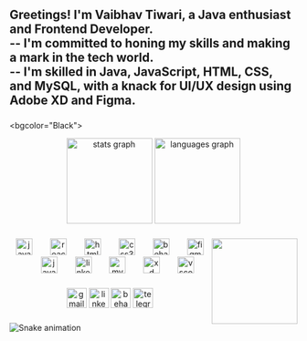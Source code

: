 <h2 align="left">Greetings! I'm Vaibhav Tiwari, a Java enthusiast and Frontend Developer.<br>-- I'm committed to honing my skills and making a mark in the tech world.<br>-- I'm skilled in Java, JavaScript, HTML, CSS, and MySQL, with a knack for UI/UX design using Adobe XD and Figma.</h2>

###
<bgcolor="Black">
<div align="center">
  <img src="https://github-readme-stats.vercel.app/api?username=vaibhavtiwari09&hide_title=false&hide_rank=true&show_icons=true&include_all_commits=true&count_private=true&disable_animations=false&theme=dracula&locale=en&hide_border=true&custom_title=Stats" height="150" alt="stats graph"  />
  <img src="https://github-readme-stats.vercel.app/api/top-langs?username=vaibhavtiwari09&locale=en&hide_title=false&layout=compact&card_width=320&langs_count=6&theme=dracula&hide_border=true" height="150" alt="languages graph"  />
</div>

###

<img align="right" height="150" src="https://img.freepik.com/free-photo/view-3d-male-teacher_23-2150710024.jpg?t=st=1692912087~exp=1692915687~hmac=3adf23dad362dd15b12ef8bd989800d753a566e5f3acc67d713e49ebb40d2dbc&w=740"  />

###

<div align="center">
  <img src="https://cdn.jsdelivr.net/gh/devicons/devicon/icons/javascript/javascript-original.svg" height="29" alt="javascript logo"  />
  <img width="23" />
  <img src="https://cdn.jsdelivr.net/gh/devicons/devicon/icons/react/react-original.svg" height="29" alt="react logo"  />
  <img width="23" />
  <img src="https://cdn.jsdelivr.net/gh/devicons/devicon/icons/html5/html5-original.svg" height="29" alt="html5 logo"  />
  <img width="23" />
  <img src="https://cdn.jsdelivr.net/gh/devicons/devicon/icons/css3/css3-original.svg" height="29" alt="css3 logo"  />
  <img width="23" />
  <img src="https://cdn.jsdelivr.net/gh/devicons/devicon/icons/behance/behance-original.svg" height="29" alt="behance logo"  />
  <img width="23" />
  <img src="https://cdn.jsdelivr.net/gh/devicons/devicon/icons/figma/figma-original.svg" height="29" alt="figma logo"  />
  <img width="23" />
  <img src="https://cdn.jsdelivr.net/gh/devicons/devicon/icons/java/java-original.svg" height="29" alt="java logo"  />
  <img width="23" />
  <img src="https://cdn.jsdelivr.net/gh/devicons/devicon/icons/linkedin/linkedin-original.svg" height="29" alt="linkedin logo"  />
  <img width="23" />
  <img src="https://cdn.jsdelivr.net/gh/devicons/devicon/icons/mysql/mysql-original.svg" height="29" alt="mysql logo"  />
  <img width="23" />
  <img src="https://cdn.jsdelivr.net/gh/devicons/devicon/icons/xd/xd-plain.svg" height="29" alt="xd logo"  />
  <img width="23" />
  <img src="https://cdn.jsdelivr.net/gh/devicons/devicon/icons/vscode/vscode-original.svg" height="29" alt="vscode logo"  />
</div>

###

<div align="center">
  <img src="https://img.shields.io/static/v1?message=Gmail&logo=gmail&label=&color=D14836&logoColor=white&labelColor=&style=flat" height="35" alt="gmail logo"  />
  <img src="https://img.shields.io/static/v1?message=LinkedIn&logo=linkedin&label=&color=0077B5&logoColor=white&labelColor=&style=flat" height="35" alt="linkedin logo"  />
  <img src="https://img.shields.io/static/v1?message=Behance&logo=behance&label=&color=1769ff&logoColor=white&labelColor=&style=flat" height="35" alt="behance logo"  />
  <img src="https://img.shields.io/static/v1?message=Telegram&logo=telegram&label=&color=2CA5E0&logoColor=white&labelColor=&style=flat" height="35" alt="telegram logo"  />
</div>

###

<img src="https://raw.githubusercontent.com/vaibhavtiwari09/vaibhavtiwari09/output/snake.svg" alt="Snake animation" />

###

